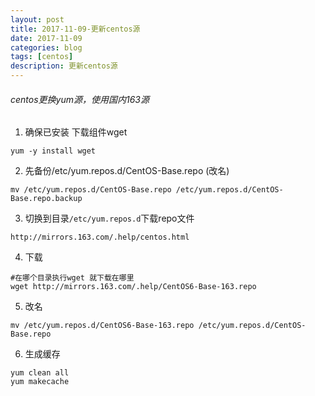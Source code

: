 ```yaml
---
layout: post
title: 2017-11-09-更新centos源
date: 2017-11-09
categories: blog
tags: [centos]
description: 更新centos源
---
```



###### centos更换yum源，使用国内163源

1. 确保已安装 下载组件wget

```
yum -y install wget
```

2. 先备份/etc/yum.repos.d/CentOS-Base.repo (改名)

```
mv /etc/yum.repos.d/CentOS-Base.repo /etc/yum.repos.d/CentOS-Base.repo.backup
```

3. 切换到目录`/etc/yum.repos.d`下载repo文件

```
http://mirrors.163.com/.help/centos.html
```

4. 下载

```
#在哪个目录执行wget 就下载在哪里
wget http://mirrors.163.com/.help/CentOS6-Base-163.repo  
````

5. 改名

```
mv /etc/yum.repos.d/CentOS6-Base-163.repo /etc/yum.repos.d/CentOS-Base.repo
```

6. 生成缓存

```
yum clean all
yum makecache
```